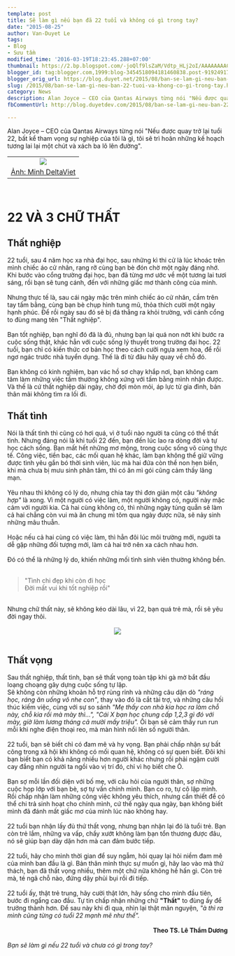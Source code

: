 ```yaml
---
template: post
title: Sẽ làm gì nếu bạn đã 22 tuổi và không có gì trong tay?
date: "2015-08-25"
author: Van-Duyet Le
tags:
- Blog
- Sưu tầm
modified_time: '2016-03-19T18:23:45.288+07:00'
thumbnail: https://2.bp.blogspot.com/-joQlf9lsZaM/Vdtp_HLj2oI/AAAAAAAACyM/_BqDYEDXy_o/s1600/Screenshot_1.png
blogger_id: tag:blogger.com,1999:blog-3454518094181460838.post-9192491707881463799
blogger_orig_url: https://blog.duyet.net/2015/08/ban-se-lam-gi-neu-ban-22-tuoi-va-khong-co-gi-trong-tay.html
slug: /2015/08/ban-se-lam-gi-neu-ban-22-tuoi-va-khong-co-gi-trong-tay.html
category: News
description: Alan Joyce – CEO của Qantas Airways từng nói "Nếu được quay trở lại tuổi 22, bất kể tham vọng sự nghiệp của tôi là gì, tôi sẽ trì hoãn những kế hoạch tương lai lại một chút và xách ba lô lên đường"
fbCommentUrl: http://blog.duyetdev.com/2015/08/ban-se-lam-gi-neu-ban-22-tuoi-va-khong-co-gi-trong-tay.html

---
```


Alan Joyce – CEO của Qantas Airways từng nói "Nếu được quay trở lại tuổi 22, bất kể tham vọng sự nghiệp của tôi là gì, tôi sẽ trì hoãn những kế hoạch tương lai lại một chút và xách ba lô lên đường".<br /><table align="center" border="0" cellpadding="0" cellspacing="0" class="tr-caption-container" style="border: 0; margin-left: auto; margin-right: auto; text-align: center;"><tbody><tr><td style="text-align: center;"><span style="margin-left: auto; margin-right: auto;"><a href="https://blog.duyet.net/2015/08/ban-se-lam-gi-neu-ban-22-tuoi-va-khong-co-gi-trong-tay.html#.Vu02XNx94gs"><img border="0" src="https://2.bp.blogspot.com/-joQlf9lsZaM/Vdtp_HLj2oI/AAAAAAAACyM/_BqDYEDXy_o/s1600/Screenshot_1.png" /></a></span></td></tr><tr><td class="tr-caption" style="text-align: center;"><a href="https://blog.duyet.net/2015/08/ban-se-lam-gi-neu-ban-22-tuoi-va-khong-co-gi-trong-tay.html#.Vu02XNx94gs">Ảnh: Minh DeltaViet</a></td></tr></tbody></table><div class="separator" style="clear: both; text-align: center;"></div><a name='more'></a><br /><h2 style="font-size: 2em;">22 VÀ 3 CHỮ THẤT</h2><div><h2>Thất nghiệp</h2><div>22 tuổi, sau 4 năm học xa nhà đại học, sau những kì thi cử là lúc khoác trên mình chiếc áo cử nhân, rạng rỡ cùng bạn bè đón chờ một ngày đáng nhớ. Khi bước vào cổng trường đại học, bạn đã từng mơ ước về một tương lai tươi sáng, rồi bạn sẽ tung cánh, đến với những giấc mơ thành công của mình.</div><div><br /></div><div>Nhưng thực tế là, sau cái ngày mặc trên mình chiếc áo cử nhân, cầm trên tay tấm bằng, cùng bạn bè chụp hình tung mũ, thỏa thích cười một ngày hạnh phúc. Để rồi ngày sau đó sẽ bị đá thẳng ra khỏi trường, với cánh cổng to đùng mang tên "Thất nghiệp".</div><div><br /></div><div>Bạn tốt nghiệp, bạn nghĩ đó đã là đủ, nhưng bạn lại quá non nớt khi bước ra cuộc sống thật, khác hẳn với cuộc sống lý thuyết trong trường đại học. 22 tuổi, bạn chỉ có kiến thức cơ bản học theo cách cưỡi ngựa xem hoa, để rồi ngơ ngác trước nhà tuyển dụng. Thế là đi từ đâu hãy quay về chỗ đó.</div><div><br /></div><div>Bạn không có kinh nghiệm, bạn vác hồ sơ chạy khắp nơi, bạn không cam tâm làm những việc tầm thường không xứng với tấm bằng mình nhận được. Và thế là cứ thất nghiệp dài ngày, chờ đợi mòn mỏi, áp lực từ gia đình, bản thân mãi không tìm ra lối đi.</div><div><h2>Thất tình</h2><div>Nói là thất tình thì cũng có hơi quá, vì ở tuổi nào người ta cũng có thể thất tình. Nhưng đáng nói là khi tuổi 22 đến, bạn đến lúc lao ra dòng đời và tự học cách sống. Bạn mất hết những mơ mộng, trong cuộc sống vô cùng thực tế. Công việc, tiền bạc, các mối quan hệ khác, làm bạn không thể giữ vững được tình yêu gắn bó thời sinh viên, lúc mà hai đứa còn thề non hẹn biển, khi mà chưa bị mưu sinh phân tâm, thì có ăn mì gói cũng cảm thấy lãng mạn.</div><div><br /></div><div>Yêu nhau thì không có lý do, nhưng chia tay thì đơn giản một câu<i> "không hợp"</i> là xong. Vì một người có việc làm, một người không có, người này mặc cảm với người kia. Cả hai cùng không có, thì những ngày túng quẫn sẽ làm cả hai chẳng còn vui mà ăn chung mì tôm qua ngày được nữa, sẽ nảy sinh những mâu thuẫn.</div><div><br /></div><div>Hoặc nếu cả hai cùng có việc làm, thì hẳn đôi lúc môi trường mới, người ta dễ gặp những đối tượng mới, làm cả hai trở nên xa cách nhau hơn.</div><div><br /></div><div>Đó có thể là những lý do, khiến những mối tình sinh viên thường không bền.</div><div><br /></div><blockquote class="tr_bq">"Tình chi đẹp khi còn đi học<br />Đời mất vui khi tốt nghiệp rồi"</blockquote><div><br /></div><div>Nhưng chữ thất này, sẽ không kéo dài lâu, vì 22, bạn quá trẻ mà, rồi sẽ yêu đời ngay thôi.<br /><br /><div class="separator" style="clear: both; text-align: center;"><img border="0" src="https://3.bp.blogspot.com/-OWFk5-au9G8/VdtnmYsqY1I/AAAAAAAACyA/6k-TMhDl0r4/s1600/chang-trai-1.jpg" /></div><br /></div></div></div><div><h2>Thất vọng</h2><div>Sau thất nghiệp, thất tình, bạn sẽ thất vọng toàn tập khi gà mờ bắt đầu loạng choạng gây dựng cuộc sống tự lập.</div><div>Sẽ không còn những khoản hỗ trợ rủng rỉnh và những câu dặn dò<i> "ráng học, ráng ăn uống vô nhe con"</i>, thay vào đó là cắt tài trợ, và những câu hối thúc kiếm việc, cùng với sự so sánh<i> "Mẹ thấy con nhà kia học ra làm chỗ này, chỗ kia rồi mà mày thì…", "Cái X bạn học chung cấp 1,2,3 gì đó với mày, giờ làm lương tháng cả mười mấy triệu".</i> Ôi bạn sẽ cảm thấy run run mỗi khi nghe điện thoại reo, mà màn hình nổi lên số người thân.</div><div><br /></div><div>22 tuổi, bạn sẽ biết chỉ có đam mê và hy vọng. Bạn phải chấp nhận sự bất công trong xã hội khi không có mối quan hệ, không có sự quen biết. Đôi khi bạn biết bạn có khả năng nhiều hơn người khác nhưng rồi phải ngậm cười cay đắng nhìn người ta ngồi vào vị trí đó, chỉ vì họ biết che Ô.</div><div><br /></div><div>Bạn sợ mỗi lần đối diện với bố mẹ, với câu hỏi của người thân, sợ những cuộc họp lớp với bạn bè, sợ tự vấn chính mình. Bạn co ro, tự cô lập mình. Rồi chấp nhận làm những công việc không yêu thích, nhưng cần thiết để có thể chi trả sinh hoạt cho chính mình, cứ thế ngày qua ngày, bạn không biết mình đã đánh mất giấc mơ của mình lúc nào không hay.</div><div><br /></div><div>22 tuổi bạn nhận lấy đủ thứ thất vọng, nhưng bạn nhận lại đó là tuổi trẻ. Bạn còn trẻ lắm, những va vấp, chầy xướt không làm bạn tổn thương được đâu, nó sẽ giúp bạn dày dặn hơn mà can đảm bước tiếp.</div><div><br /></div><div>22 tuổi, hãy cho mình thời gian để suy ngẫm, hỏi quay lại hỏi niềm đam mê của mình ban đầu là gì. Bản thân mình thực sự muốn gì, hãy lao vào mà thử thách, bạn đã thất vọng nhiều, thêm một chữ nữa không hề hấn gì. Còn trẻ mà, té ngã chỗ nào, đứng dậy phủi bụi rồi đi tiếp.</div><div><br /></div><div>22 tuổi ấy, thật trẻ trung, hãy cười thật lớn, hãy sống cho mình đầu tiên, bước đi ngẩng cao đầu. Tự tin chấp nhận những chữ <b>"Thất"</b> to đùng ấy để trưởng thành hơn. Để sau này khi đi qua, nhìn lại thật mãn nguyện,<i> "à thì ra mình cũng từng có tuổi 22 mạnh mẽ như thế".</i></div><div><br /></div><div style="text-align: right;"><b>Theo TS. Lê Thẩm Dương</b></div><div><br /></div><div><i>Bạn sẽ làm gì nếu 22 tuổi và chưa có gì trong tay?</i></div><div><br /></div></div>